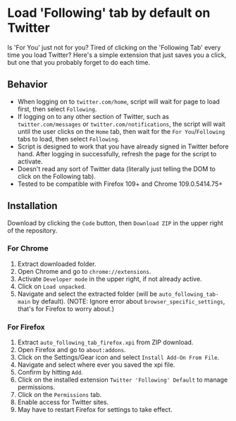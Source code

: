 # Load 'Following' tab by default on Twitter

Is 'For You' just not for you? Tired of clicking on the 'Following Tab' every time you load Twitter? Here's a simple extension that just saves you a click, but one that you probably forget to do each time.

## Behavior

- When logging on to `twitter.com/home`, script will wait for page to load first, then select `Following`.
- If logging on to any other section of Twitter, such as `twitter.com/messages` or `twitter.com/notifications`, the script will wait until the user clicks on the `Home` tab, then wait for the `For You`/`Following` tabs to load, then select `Following`.
- Script is designed to work that you have already signed in Twitter before hand. After logging in successfully, refresh the page for the script to activate.
- Doesn't read any sort of Twitter data (literally just telling the DOM to click on the Following tab).
- Tested to be compatible with Firefox 109+ and Chrome 109.0.5414.75+

## Installation
Download by clicking the `Code` button, then `Download ZIP` in the upper right of the repository. 

### For Chrome
1. Extract downloaded folder.
2. Open Chrome and go to `chrome://extensions`.
3. Activate `Developer mode` in the upper right, if not already active.
4. Click on `Load unpacked`.
5. Navigate and select the extracted folder (will be `auto_following_tab-main` by default). (NOTE: Ignore error about `browser_specific_settings`, that's for Firefox to worry about.)

### For Firefox
1. Extract `auto_following_tab_firefox.xpi` from ZIP download.
2. Open Firefox and go to `about:addons`.
3. Click on the Settings/Gear icon and select `Install Add-On From File`.
4. Navigate and select where ever you saved the xpi file. 
5. Confirm by hitting `Add`.
6. Click on the installed extension `Twitter 'Following' Default` to manage permissions.
7. Click on the `Permissions` tab.
8. Enable access for Twitter sites.
9. May have to restart Firefox for settings to take effect.
